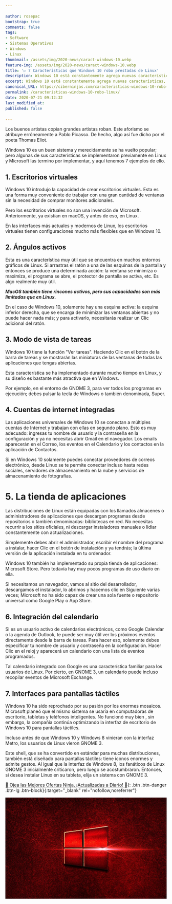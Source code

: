 ```yaml
---

author: rosepac
bootstrap: true
comments: false
tags:
- Software
- Sistemas Operativos
- Windows
- Linux
thumbnail: /assets/img/2020-news/caract-windows-10.webp
feature-img: /assets/img/2020-news/caract-windows-10.webp
title: '▷ 7 Características que Windows 10 robo prestadas de Linux'
description: Windows 10 está constantemente agrega nuevas características, pero no todas son creadas por Microsoft. He encontrado 7 cambios que Windows implementó robados de Linux.
excerpt: Windows 10 está constantemente agrega nuevas características, pero no todas son creadas por Microsoft. He encontrado 7 cambios que Windows implementó robados de Linux.
canonical_URL: https://ciberninjas.com/caracteristicas-windows-10-robo-linux/
permalink: /caracteristicas-windows-10-robo-linux/
date: 2020-07-21 09:12:32
last_modified_at: 
published: false

---
```


Los buenos artistas copian grandes artistas roban. Este aforismo se atribuye erróneamente a Pablo Picasso. De hecho, algo así fue dicho por el poeta Thomas Eliot.

Windows 10 es un buen sistema y merecidamente se ha vuelto popular; pero algunas de sus características se implementaron previamente en Linux y Microsoft las termino por implementar, y aquí tenemos 7 ejemplos de ello.

## **1. Escritorios virtuales**

Windows 10 introdujo la capacidad de crear escritorios virtuales. Esta es una forma muy conveniente de trabajar con una gran cantidad de ventanas sin la necesidad de comprar monitores adicionales.

Pero los escritorios virtuales no son una invención de Microsoft. Anteriormente, ya existían en macOS, y antes de eso, en Linux.

En las interfaces más actuales y modernos de Linux, los escritorios virtuales tienen configuraciones mucho más flexibles que en Windows 10.

## **2. Ángulos activos**

Esta es una característica muy útil que se encuentra en muchos entornos gráficos de Linux. Si arrastras el ratón a una de las esquinas de la pantalla y entonces se produce una determinada acción: la ventana se minimiza o maximiza, el programa se abre, el protector de pantalla se activa, etc. Es algo realmente muy útil.

***MacOS también tiene rincones activos, pero sus capacidades son más limitadas que en Linux.***

En el caso de Windows 10, solamente hay una esquina activa: la esquina inferior derecha, que se encarga de minimizar las ventanas abiertas y no puede hacer nada más; y para activarlo, necesitarás realizar un Clic adicional del ratón.

## **3. Modo de vista de tareas**

Windows 10 tiene la función "Ver tareas". Haciendo Clic en el botón de la barra de tareas y se mostrarán las miniaturas de las ventanas de todas las aplicaciones que tengas abiertas.

Esta característica se ha implementado durante mucho tiempo en Linux, y su diseño es bastante más atractiva que en Windows.

Por ejemplo, en el entorno de GNOME 3, para ver todos los programas en ejecución; debes pulsar la tecla de Windows o también denominada, Super.

## **4. Cuentas de internet integradas**

Las aplicaciones universales de Windows 10 se conectan a múltiples cuentas de Internet y trabajan con ellas en segundo plano. Esto es muy adecuado: ingresas tu nombre de usuario y la contraseña en la configuración y ya no necesitas abrir Gmail en el navegador. Los emails aparecerán en el Correo, los eventos en el Calendario y los contactos en la aplicación de Contactos.

Si en Windows 10 solamente puedes conectar proveedores de correos electrónico, desde Linux se te permite conectar incluso hasta redes sociales, servidores de almacenamiento en la nube y servicios de almacenamiento de fotografías.

# **5. La tienda de aplicaciones**

Las distribuciones de Linux están equipadas con los llamados almacenes o administradores de aplicaciones que descargan programas desde repositorios o también denominadas: bibliotecas en red. No necesitas recurrir a los sitios oficiales, ni descargar instaladores manuales o lidiar constantemente con actualizaciones.

Simplemente debes abrir el administrador, escribir el nombre del programa a instalar, hacer Clic en el botón de instalación y ya tendrás; la última versión de la aplicación instalada en tu ordenador.

Windows 10 también ha implementado su propia tienda de aplicaciones: Microsoft Store. Pero todavía hay muy pocos programas de uso diario en ella.

Si necesitamos un navegador, vamos al sitio del desarrollador, descargamos el instalador, lo abrimos y hacemos clic en Siguiente varias veces; Microsoft no ha sido capaz de crear una sola fuente o repositorio universal como Google Play o App Store.

## **6. Integración del calendario**

Si es un usuario activo de calendarios electrónicos, como Google Calendar o la agenda de Outlook, te puede ser muy útil ver los próximos eventos directamente desde la barra de tareas. Para hacer eso, solamente debes especificar tu nombre de usuario y contraseña en la configuración. Hacer Clic en el reloj y aparecerá un calendario con una lista de eventos programados.

Tal calendario integrado con Google es una característica familiar para los usuarios de Linux. Por cierto, en GNOME 3, un calendario puede incluso recopilar eventos de Microsoft Exchange.

## **7. Interfaces para pantallas táctiles**

Windows 10 ha sido reprochado por su pasión por los enormes mosaicos. Microsoft planeó que el mismo sistema se usaría en computadoras de escritorio, tabletas y teléfonos inteligentes. No funcionó muy bien , sin embargo, la compañía continúa optimizando la interfaz de escritorio de Windows 10 para pantallas táctiles.

Incluso antes de que Windows 10 y Windows 8 vinieran con la interfaz Metro, los usuarios de Linux vieron GNOME 3.

Este shell, que se ha convertido en estándar para muchas distribuciones, también está diseñado para pantallas táctiles: tiene iconos enormes y admite gestos. Al igual que la interfaz de Windows 8, los fanáticos de Linux GNOME 3 inicialmente criticaron, pero luego se acostumbraron. Entonces, si desea instalar Linux en su tableta, elija un sistema con GNOME 3.

[🎁 Ojea las Mejores Ofertas Ninja, ¡Actualizadas a Diario! 🛒](https://www.amazon.es/shop/cibercursos){: .btn .btn-danger .btn-lg .btn-block}{:target="_blank" rel="nofollow,noreferrer"}

![Windows 10 está constantemente agrega nuevas características, pero no todas son creadas por Microsoft. He encontrado 7 cambios que Windows implementó robados de Linux.](/assets/img/2020-news/caract-windows-10.webp "Windows 10 está constantemente agrega nuevas características, pero no todas son creadas por Microsoft. He encontrado 7 cambios que Windows implementó robados de Linux.")